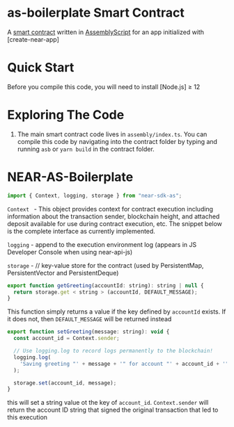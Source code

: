 # as-boilerplate Smart Contract

A [smart contract] written in [AssemblyScript] for an app initialized with [create-near-app]

# Quick Start

Before you compile this code, you will need to install [Node.js] ≥ 12

# Exploring The Code

1. The main smart contract code lives in `assembly/index.ts`. You can compile this code by navigating into the contract folder by typing and running `asb` or `yarn build` in the contract folder.

[smart contract]: https://docs.near.org/develop/welcome
[assemblyscript]: https://www.assemblyscript.org/
[as-pect]: https://www.npmjs.com/package/@as-pect/cli

# NEAR-AS-Boilerplate

```javascript
import { Context, logging, storage } from "near-sdk-as";
```

`Context ` - This object provides context for contract execution including information about the transaction sender, blockchain height, and attached deposit available for use during contract execution, etc. The snippet below is the complete interface as currently implemented.

`logging` - append to the execution environment log (appears in JS Developer Console when using near-api-js)

`storage` - // key-value store for the contract (used by PersistentMap, PersistentVector and PersistentDeque)

```javascript
export function getGreeting(accountId: string): string | null {
  return storage.get < string > (accountId, DEFAULT_MESSAGE);
}
```

This function simply returns a value if the key defined by `accountId` exists. If it does not, then `DEFAULT_MESSAGE` will be returned instead

```javascript
export function setGreeting(message: string): void {
  const account_id = Context.sender;

  // Use logging.log to record logs permanently to the blockchain!
  logging.log(
    'Saving greeting "' + message + '" for account "' + account_id + '"'
  );

  storage.set(account_id, message);
}
```

this will set a string value ot the key of `account_id`. `Context.sender` will return the account ID string that signed the original transaction that led to this execution
